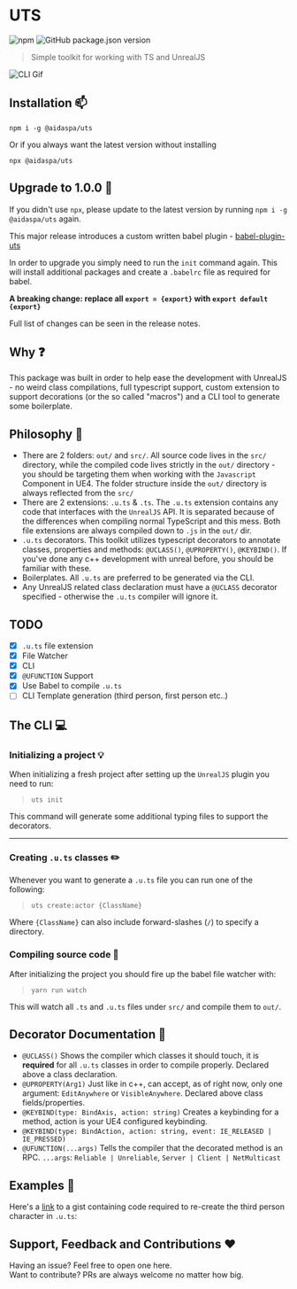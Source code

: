 # UTS
![npm](https://img.shields.io/npm/dw/@aidaspa/uts)
![GitHub package.json version](https://img.shields.io/github/package-json/v/aidaspa/uts)
> Simple toolkit for working with TS and UnrealJS

![CLI Gif](https://i.ibb.co/CvWKHQL/uts.gif)

## Installation :mailbox:
`npm i -g @aidaspa/uts`

Or if you always want the latest version without installing

`npx @aidaspa/uts`

## Upgrade to 1.0.0 :star2:

If you didn't use `npx`, please update to the latest version by running `npm i -g @aidaspa/uts` again.

This major release introduces a custom written babel plugin - [babel-plugin-uts](https://github.com/AidasPa/babel-plugin-uts)

In order to upgrade you simply need to run the `init` command again. This will install additional packages and create a `.babelrc` file as required for babel.

**A breaking change: replace all `export = {export}` with `export default {export}`**

Full list of changes can be seen in the release notes.

## Why :question:
This package was built in order to help ease the development with UnrealJS - no weird class compilations, full typescript support, custom extension to support decorations (or the so called "macros") and a CLI tool to generate some boilerplate.

## Philosophy :dizzy:
- There are 2 folders: `out/` and `src/`. All source code lives in the `src/` directory, while the compiled code lives strictly in the `out/` directory - you should be targeting them when working with the `Javascript` Component in UE4. The folder structure inside the `out/` directory is always reflected from the `src/`
- There are 2 extensions: `.u.ts` & `.ts`. The `.u.ts` extension contains any code that interfaces with the `UnrealJS` API. It is separated because of the differences when compiling normal TypeScript and this mess. Both file extensions are always compiled down to `.js` in the `out/` dir.
- `.u.ts` decorators. This toolkit utilizes typescript decorators to annotate classes, properties and methods: `@UCLASS()`, `@UPROPERTY()`, `@KEYBIND()`. If you've done any c++ development with unreal before, you should be familiar with these.
- Boilerplates. All `.u.ts` are preferred to be generated via the CLI.
- Any UnrealJS related class declaration must have a `@UCLASS` decorator specified - otherwise the `.u.ts` compiler will ignore it.

## TODO

- [x] `.u.ts` file extension
- [x] File Watcher
- [x] CLI
- [x] `@UFUNCTION` Support
- [x] Use Babel to compile `.u.ts`
- [ ] CLI Template generation (third person, first person etc..)

## The CLI :computer:

### Initializing a project :bulb:
When initializing a fresh project after setting up the `UnrealJS` plugin you need to run:

> `uts init`

This command will generate some additional typing files to support the decorators.

---

### Creating `.u.ts` classes :pencil2:
Whenever you want to generate a `.u.ts` file you can run one of the following:

> `uts create:actor {ClassName}`

Where `{ClassName}` can also include forward-slashes (`/`) to specify a directory.

### Compiling source code :eyes:
After initializing the project you should fire up the babel file watcher with:

> `yarn run watch`

This will watch all `.ts` and `.u.ts` files under `src/` and compile them to `out/`.

## Decorator Documentation :book:
- `@UCLASS()` Shows the compiler which classes it should touch, it is **required** for all `.u.ts` classes in order to compile properly. Declared above a class declaration.
- `@UPROPERTY(Arg1)` Just like in c++, can accept, as of right now, only one argument: `EditAnywhere` or `VisibleAnywhere`. Declared above class fields/properties.
- `@KEYBIND(type: BindAxis, action: string)` Creates a keybinding for a method, action is your UE4 configured keybinding.
- `@KEYBIND(type: BindAction, action: string, event: IE_RELEASED | IE_PRESSED)`
- `@UFUNCTION(...args)` Tells the compiler that the decorated method is an RPC. `...args`: `Reliable | Unreliable`, `Server | Client | NetMulticast`

## Examples :speech_balloon:
Here's a [link](https://gist.github.com/AidasPa/ce857725a6e64c5179d249f897bcbe84) to a gist containing code required to re-create the third person character in `.u.ts`: 

## Support, Feedback and Contributions :heart:
Having an issue? Feel free to open one here.  
Want to contribute? PRs are always welcome no matter how big.
